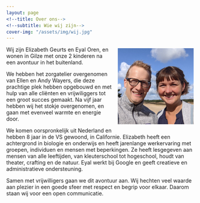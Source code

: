 ```yaml
---
layout: page
<!--title: Over ons-->
<!--subtitle: Wie wij zijn-->
cover-img: "/assets/img/wij.jpg"
---
```



<img style="padding: 5px 5px 10px 15px; width: 40%" align="right" src="/assets/img/headshot.jpg"/>
Wij zijn Elizabeth Geurts en Eyal Oren, en wonen in Gilze met onze 2 kinderen
na een avontuur in het buitenland.  

We hebben het zorgatelier overgenomen van Ellen en Andy Wayers, die deze 
prachtige plek hebben opgebouwd en met hulp van alle cliënten en vrijwiliggers
tot een groot succes gemaakt. Na vijf jaar hebben wij het stokje overgenomen,
en gaan met evenveel warmte en energie door.  

We komen oorspronkelijk uit Nederland en hebben 8 jaar in de VS gewoond, in
Californie.  Elizabeth heeft een achtergrond in biologie en onderwijs en heeft
jarenlange werkervaring met groepen, individuen en mensen met beperkingen. Ze
heeft lesgegeven aan mensen van alle leeftijden, van kleuterschool tot
hogeschool, houdt van theater, crafting en de natuur.  Eyal werkt bij Google en
geeft creatieve en administratieve ondersteuning.

Samen met vrijwilligers gaan we dit avontuur aan.  Wij hechten veel waarde aan
plezier in een goede sfeer met respect en begrip voor elkaar.  Daarom staan wij
voor een open communicatie.


